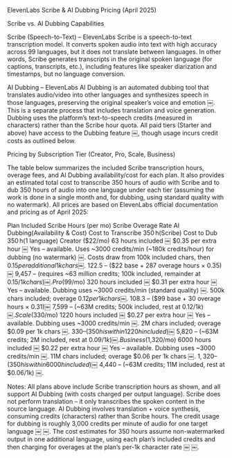 ElevenLabs Scribe & AI Dubbing Pricing (April 2025)

Scribe vs. AI Dubbing Capabilities

Scribe (Speech-to-Text) – ElevenLabs Scribe is a speech-to-text transcription model. It converts spoken audio into text with high accuracy across 99 languages, but it does not translate between languages. In other words, Scribe generates transcripts in the original spoken language (for captions, transcripts, etc.), including features like speaker diarization and timestamps, but no language conversion.

AI Dubbing – ElevenLabs AI Dubbing is an automated dubbing tool that translates audio/video into other languages and synthesizes speech in those languages, preserving the original speaker’s voice and emotion ￼. This is a separate process that includes translation and voice generation. Dubbing uses the platform’s text-to-speech credits (measured in characters) rather than the Scribe hour quota. All paid tiers (Starter and above) have access to the Dubbing feature ￼, though usage incurs credit costs as outlined below.

Pricing by Subscription Tier (Creator, Pro, Scale, Business)

The table below summarizes the included Scribe transcription hours, overage fees, and AI Dubbing availability/cost for each plan. It also provides an estimated total cost to transcribe 350 hours of audio with Scribe and to dub 350 hours of audio into one language under each tier (assuming the work is done in a single month and, for dubbing, using standard quality with no watermark). All prices are based on ElevenLabs official documentation and pricing as of April 2025:

Plan	Included Scribe Hours (per mo)	Scribe Overage Rate	AI Dubbing(Availability & Cost)	Cost to Transcribe 350 h(Scribe)	Cost to Dub 350 h(1 language)
Creator ($22/mo)	63 hours included ￼	$0.35 per extra hour ￼	Yes – available. Uses ~3000 credits/min (~180k credits/hour) for dubbing (no watermark) ￼. Costs draw from 100k included chars, then $0.15 per additional 1k chars ￼.	~$122.5 – ($22 base + 287 overage hours × $0.35) ￼	~$9,457 – (requires ~63 million credits; 100k included, remainder at $0.15/1k chars) ￼.
Pro ($99/mo)	320 hours included ￼	$0.31 per extra hour ￼	Yes – available. Dubbing uses ~3000 credits/min (standard quality) ￼. 500k chars included; overage $0.12 per 1k chars ￼.	~$108.3 – ($99 base + 30 overage hours × $0.31) ￼	~$7,599 – (~63M credits; 500k included, rest at $0.12/1k) ￼.
Scale ($330/mo)	1220 hours included ￼	$0.27 per extra hour ￼	Yes – available. Dubbing uses ~3000 credits/min ￼. 2M chars included; overage $0.09 per 1k chars ￼.	$330 – (350 h is within 1220 h included) ￼	~$5,820 – (~63M credits; 2M included, rest at $0.09/1k) ￼.
Business ($1,320/mo)	6000 hours included ￼	$0.22 per extra hour ￼	Yes – available. Dubbing uses ~3000 credits/min ￼. 11M chars included; overage $0.06 per 1k chars ￼.	$1,320 – (350 h is within 6000 h included) ￼	~$4,440 – (~63M credits; 11M included, rest at $0.06/1k) ￼.

Notes: All plans above include Scribe transcription hours as shown, and all support AI Dubbing (with costs charged per output language). Scribe does not perform translation – it only transcribes the spoken content in the source language. AI Dubbing involves translation + voice synthesis, consuming credits (characters) rather than Scribe hours. The credit usage for dubbing is roughly 3,000 credits per minute of audio for one target language ￼ ￼. The cost estimates for 350 hours assume non-watermarked output in one additional language, using each plan’s included credits and then charging for overages at the plan’s per-1k character rate ￼ ￼.
